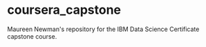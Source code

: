 # coursera_capstone
Maureen Newman's repository for the IBM Data Science Certificate capstone course.
